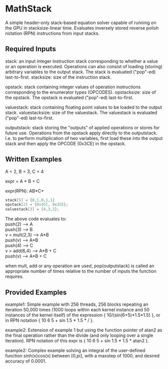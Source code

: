 # MathStack

A simple header-only stack-based equation solver capable of running on the GPU in stacksize-linear time. Evaluates inversely stored reverse polish notation (RPN) instructions from input stacks.

## Required Inputs

stack: an input integer instruction stack corresponding to whether a value or an operation is executed. Operations can also consist of loading (storing) arbitrary variables to the output stack. The stack is evaluated ("pop"-ed) last-to-first.
stacksize: size of the instruction stack.

opstack: stack containing integer values of operation instructions corresponding to the enumerator types (OPCODES).
opstacksize: size of the opstack. The opstack is evaluated ("pop"-ed) last-to-first.

valuestack: stack containing floating point values to be loaded to the output stack.
valuestacksize: size of the valuestack. The valuestack is evaluated ("pop"-ed) last-to-first.

outputstack: stack storing the "outputs" of applied operations or stores for future use. Operations from the opstack apply directly to the outputstack.  I.e. to perform multiplication of two variables, first load these into the output stack and then apply the OPCODE (0x3CE) in the opstack.

## Written Examples

A = 2, B = 3, C = 4

expr = A \* B + C

expr(RPN): AB\*C+

```cpp
stack[5] = {0,1,0,1,1}
opstack[2] = {0x3CC, 0x3CE};
valuestack[3] = {4,3,2};
```

The above code evaluates to:  
push(2)  --> A  
push(3)  --> B  
v = mult(2,3) --> A\*B  
push(v) --> A\*B  
push(4) --> C  
v = add(6,4) --> A\*B + C  
push(v) --> A\*B + C  

when mult, add or any operation are used, pop(outputstack) is called an appropriate number of times relative to the number of inputs the function requires.

## Provided Examples

example1: Simple example with 256 threads, 256 blocks repeating an iteration 50,000 times (1000 loops within each kernel instance and 50 instances of the kernel itself) of the expression { 10/(sin(6+5)\*1.5\*1.5) }, or in RPN notation { 10 6 5 + sin 1.5 \* 1.5 \*  / }.

example2: Extension of example 1 but using the function pointer of atan2 as the final operation rather than the divide (and only looping over a single iteration). RPN notation of this expr is { 10 6 5 + sin 1.5 \* 1.5 \*  atan2 }.

example2: Complex example solving an integral of the user-defined function sinh(x)cos(x) between [0,pi], with a maxstep of 1000, and desired accuracy of 0.0001.
